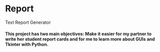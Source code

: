# Report
Text Report Generator

#### This project has two main objectives: Make it easier for my partner to write her student report cards and for me to learn more about GUIs and Tkinter with Python.


